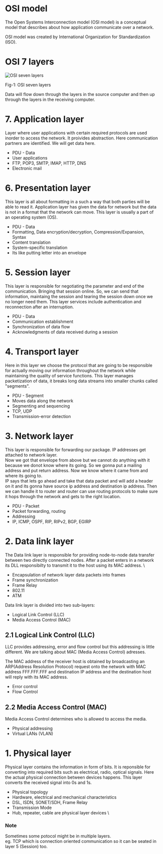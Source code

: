 # OSI model

The Open Systems Interconnection model (OSI model) is a conceptual model that describes about how application communicate over a network.

OSI model was created by International Organization for Standardization (ISO).

# OSI 7 layers

![OSI seven layers](https://upload.wikimedia.org/wikipedia/commons/thumb/9/9d/OSI_Model_v2.svg/476px-OSI_Model_v2.svg.png?20190104111417 "OSI 7 layers")

Fig-1: OSI seven layers

Data will flow down through the layers in the source computer and then up through the layers in the receiving computer.

# 7. Application layer

Layer where user applications with certain required protocols are used inorder to access the network. It proivides abstraction. Here communication partners are identified. We will get data here.

- PDU - Data
- User applications
- FTP, POP3, SMTP, IMAP, HTTP, DNS
- Electronic mail

# 6. Presentation layer

This layer is all about formatting in a such a way that both parties will be able to read it. Application layer has given the data for network but the data is not in a format that the network can move. This layer is usually a part of an operating system (OS).

- PDU - Data
- Formatting, Data encryption/decryption, Compression/Expansion, Syntax
- Content translation
- System-specific translation
- Its like putting letter into an envelope

# 5. Session layer

This layer is responsible for negotiating the parameter and end of the communication. Bringing that session online. So, we can send that information, maintaing the session and tearing the session down once we no longer need them. This layer services include authentication and reconnection after an interruption.

- PDU - Data
- Communication establishment
- Synchronization of data flow
- Acknowledgments of data received during a session

# 4. Transport layer

Here in this layer we choose the protocol that are going to be responsible for actually moving our information throughout the network while maintaining the quality of service functions. This layer manages packetization of data, it breaks long data streams into smaller chunks called "segments".

- PDU - Segment
- Moves data along the network
- Segmenting and sequencing
- TCP, UDP
- Transmission-error detection

# 3. Network layer

This layer is responsible for forwarding our package. IP addresses get attached to network layer. \
Now we got that envelope from above but we cannot do anything with it because we donot know where its going. So we gonna put a mailing address and put return address. Now we know where it came from and where its going to. \
IP says that lets go ahead and take that data packet and will add a header on it and its gonna have source ip address and destination ip address. Then we can handle it to router and router can use routing protocols to make sure it hops through the network and gets to the right location.

- PDU - Packet
- Packet forwarding, routing
- Addressing
- IP, ICMP, OSPF, RIP, RIPv2, BGP, EGIRP

# 2. Data link layer

The Data link layer is responsible for providing node-to-node data transfer between two directly connected nodes. After a packet enters in a network its DLL responsibilty to transmit it to the host using its MAC address. \

- Encapsulation of network layer data packets into frames
- Frame synchronization
- Frame Relay
- 802.11
- ATM

Data link layer is divided into two sub-layers:

- Logical Link Control (LLC)
- Media Access Control (MAC)

## 2.1 Logical Link Control (LLC)

LLC provides addressing, error and flow control but this addressing is little different. We are talking about MAC (Media Access Control) adresses.

The MAC address of the receiver host is obtained by broadcasting an ARP(Address Resolution Protocol) request onto the network with MAC address FFF.FFF.FFF and destination IP address and the destination host will reply with its MAC address.

- Error control
- Flow Control

## 2.2 Media Access Control (MAC)

Media Access Control determines who is allowed to access the media.

- Physical addressing
- Virtual LANs (VLAN)

# 1. Physical layer

Physical layer contains the information in form of bits. It is reponsible for converting into required bits such as electrical, radio, optical signals. Here the actual physical connection between devices happens. This layer converts the received signal into 0s and 1s.

- Physical topology
- Hardware, electrical and mechanical characteristics
- DSL, ISDN, SONET/SDH, Frame Relay
- Transmission Mode
- Hub, repeater, cable are physical layer devices \

### **Note**

Sometimes some potocol might be in multiple layers. \
eg. TCP which is connection oriented communication so it can be seated in layer 5 (Session) too.
